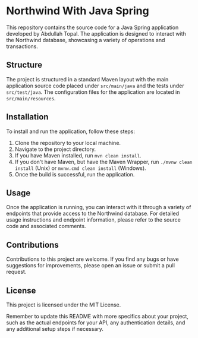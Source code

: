 # Northwind With Java Spring

This repository contains the source code for a Java Spring application developed by Abdullah Topal. The application is designed to interact with the Northwind database, showcasing a variety of operations and transactions.

## Structure

The project is structured in a standard Maven layout with the main application source code placed under `src/main/java` and the tests under `src/test/java`. The configuration files for the application are located in `src/main/resources`.

## Installation

To install and run the application, follow these steps:

1. Clone the repository to your local machine.
2. Navigate to the project directory.
3. If you have Maven installed, run `mvn clean install`.
4. If you don't have Maven, but have the Maven Wrapper, run `./mvnw clean install` (Unix) or `mvnw.cmd clean install` (Windows).
5. Once the build is successful, run the application.

## Usage

Once the application is running, you can interact with it through a variety of endpoints that provide access to the Northwind database. For detailed usage instructions and endpoint information, please refer to the source code and associated comments.

## Contributions

Contributions to this project are welcome. If you find any bugs or have suggestions for improvements, please open an issue or submit a pull request.

## License

This project is licensed under the MIT License.

Remember to update this README with more specifics about your project, such as the actual endpoints for your API, any authentication details, and any additional setup steps if necessary.
